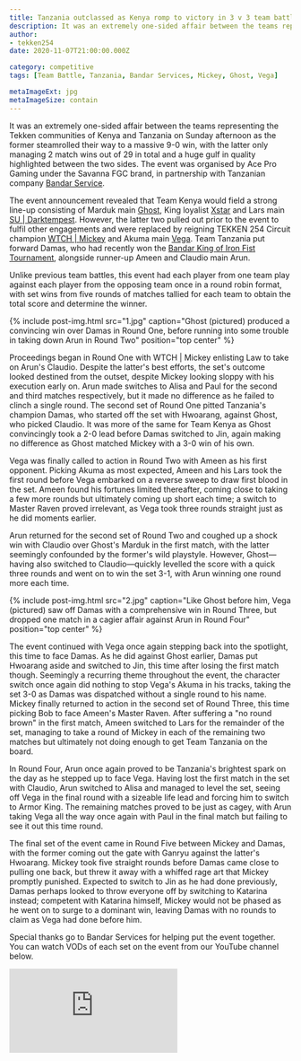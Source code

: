 ```yaml
---
title: Tanzania outclassed as Kenya romp to victory in 3 v 3 team battle
description: It was an extremely one-sided affair between the teams representing the Tekken communities of Kenya and Tanzania as the former steamrolled their way to a massive 9-0 win.
author:
- tekken254
date: 2020-11-07T21:00:00.000Z

category: competitive
tags: [Team Battle, Tanzania, Bandar Services, Mickey, Ghost, Vega]

metaImageExt: jpg
metaImageSize: contain
---
```

<p>It was an extremely one-sided affair between the teams representing the Tekken communities of Kenya and Tanzania on Sunday afternoon as the former steamrolled their way to a massive 9-0 win, with the latter only managing 2 match wins out of 29 in total and a huge gulf in quality highlighted between the two sides. The event was organised by Ace Pro Gaming under the Savanna FGC brand, in partnership with Tanzanian company <a href="https://www.bandarservice.com/" target="_blank">Bandar Service</a>.</p>

<p>The event announcement revealed that Team Kenya would field a strong line-up consisting of Marduk main <a href="/circuit/tekken/profile.html?id=9712294" target="_blank">Ghost</a>, King loyalist <a href="/circuit/tekken/profile.html?id=4183920" target="_blank">Xstar</a> and Lars main <a href="/circuit/tekken/profile.html?id=0749083" target="_blank">SU | Darktempest</a>. However, the latter two pulled out prior to the event to fulfil other engagements and were replaced by reigning TEKKEN 254 Circuit champion <a href="/circuit/tekken/profile.html?id=2907096" target="_blank">WTCH | Mickey</a> and Akuma main <a href="/circuit/tekken/profile.html?id=7167649" target="_blank">Vega</a>. Team Tanzania put forward Damas, who had recently won the <a href="https://www.youtube.com/watch?v=T58c6GgCi1g" target="_blank">Bandar King of Iron Fist Tournament</a>, alongside runner-up Ameen and Claudio main Arun.</p>

<p>Unlike previous team battles, this event had each player from one team play against each player from the opposing team once in a round robin format, with set wins from five rounds of matches tallied for each team to obtain the total score and determine the winner.</p>

<section>
    {% include post-img.html src="1.jpg" caption="Ghost (pictured) produced a convincing win over Damas in Round One, before running into some trouble in taking down Arun in Round Two" position="top center" %}
    <p>Proceedings began in Round One with WTCH | Mickey enlisting Law to take on Arun's Claudio. Despite the latter's best efforts, the set's outcome looked destined from the outset, despite Mickey looking sloppy with his execution early on. Arun made switches to Alisa and Paul for the second and third matches respectively, but it made no difference as he failed to clinch a single round. The second set of Round One pitted Tanzania's champion Damas, who started off the set with Hwoarang, against Ghost, who picked Claudio. It was more of the same for Team Kenya as Ghost convincingly took a 2-0 lead before Damas switched to Jin, again making no difference as Ghost matched Mickey with a 3-0 win of his own.</p>
    <p>Vega was finally called to action in Round Two with Ameen as his first opponent. Picking Akuma as most expected, Ameen and his Lars took the first round before Vega embarked on a reverse sweep to draw first blood in the set. Ameen found his fortunes limited thereafter, coming close to taking a few more rounds but ultimately coming up short each time; a switch to Master Raven proved irrelevant, as Vega took three rounds straight just as he did moments earlier.</p>
    <p>Arun returned for the second set of Round Two and coughed up a shock win with Claudio over Ghost's Marduk in the first match, with the latter seemingly confounded by the former's wild playstyle. However, Ghost&mdash;having also switched to Claudio&mdash;quickly levelled the score with a quick three rounds and went on to win the set 3-1, with Arun winning one round more each time.</p>
</section>

<section>
    {% include post-img.html src="2.jpg" caption="Like Ghost before him, Vega (pictured) saw off Damas with a comprehensive win in Round Three, but dropped one match in a cagier affair against Arun in Round Four" position="top center" %}
    <p>The event continued with Vega once again stepping back into the spotlight, this time to face Damas. As he did against Ghost earlier, Damas put Hwoarang aside and switched to Jin, this time after losing the first match though. Seemingly a recurring theme throughout the event, the character switch once again did nothing to stop Vega's Akuma in his tracks, taking the set 3-0 as Damas was dispatched without a single round to his name. Mickey finally returned to action in the second set of Round Three, this time picking Bob to face Ameen's Master Raven. After suffering a "no round brown" in the first match, Ameen switched to Lars for the remainder of the set, managing to take a round of Mickey in each of the remaining two matches but ultimately not doing enough to get Team Tanzania on the board.</p>
    <p>In Round Four, Arun once again proved to be Tanzania's brightest spark on the day as he stepped up to face Vega. Having lost the first match in the set with Claudio, Arun switched to Alisa and managed to level the set, seeing off Vega in the final round with a sizeable life lead and forcing him to switch to Armor King. The remaining matches proved to be just as cagey, with Arun taking Vega all the way once again with Paul in the final match but failing to see it out this time round.</p>
    <p>The final set of the event came in Round Five between Mickey and Damas, with the former coming out the gate with Ganryu against the latter's Hwoarang. Mickey took five straight rounds before Damas came close to pulling one back, but threw it away with a whiffed rage art that Mickey promptly punished. Expected to switch to Jin as he had done previously, Damas perhaps looked to throw everyone off by switching to Katarina instead; competent with Katarina himself, Mickey would not be phased as he went on to surge to a dominant win, leaving Damas with no rounds to claim as Vega had done before him.</p>
</section>

<aside>
    <p>Special thanks go to Bandar Services for helping put the event together. You can watch VODs of each set on the event from our YouTube channel below.</p>
    <div class="video-container d-flex justify-content-center mb-3">
        <iframe class="video-showcase" src="https://www.youtube.com/embed/videoseries?list=PLywPefEOxPcOefdh3RgN3DsnGlQ4yIsXp" frameborder="0" allow="autoplay; encrypted-media" allowfullscreen></iframe>
    </div>
<aside>